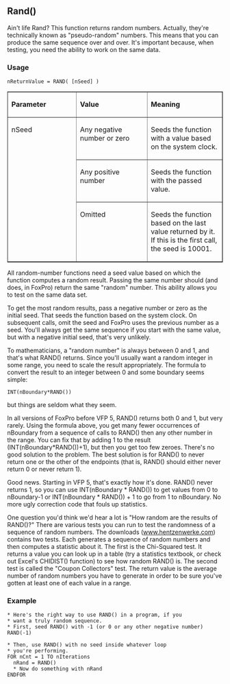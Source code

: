 ## Rand()

Ain't life Rand? This function returns random numbers. Actually, they're technically known as "pseudo-random" numbers. This means that you can produce the same sequence over and over. It's important because, when testing, you need the ability to work on the same data.

### Usage

```foxpro
nReturnValue = RAND( [nSeed] )
```
<table border cellspacing=0 cellpadding=0 width=100%>
<tr>
  <td width=32% valign=top>
  <p><b>Parameter</b></p>
  </td>
  <td width=23% valign=top>
  <p><b>Value</b></p>
  </td>
  <td width=45% valign=top>
  <p><b>Meaning</b></p>
  </td>
 </tr>
<tr>
  <td width=32% rowspan=3 valign=top>
  <p>nSeed</p>
  </td>
  <td width=23% valign=top>
  <p>Any negative number or zero</p>
  </td>
  <td width=45% valign=top>
  <p>Seeds the function with a value based on the system clock.</p>
  </td>
 </tr>
<tr>
  <td width=33% valign=top>
  <p>Any positive number</p>
  </td>
  <td width=67% valign=top>
  <p>Seeds the function with the passed value.</p>
  </td>
 </tr>
<tr>
  <td width=33% valign=top>
  <p>Omitted</p>
  </td>
  <td width=67% valign=top>
  <p>Seeds the function based on the last value returned by it. If this is the first call, the seed is 10001.</p>
  </td>
 </tr>
</table>

All random-number functions need a seed value based on which the function computes a random result. Passing the same number should (and does, in FoxPro) return the same "random" number. This ability allows you to test on the same data set.

To get the most random results, pass a negative number or zero as the initial seed. That seeds the function based on the system clock. On subsequent calls, omit the seed and FoxPro uses the previous number as a seed. You'll always get the same sequence if you start with the same value, but with a negative initial seed, that's very unlikely.

To mathematicians, a "random number" is always between 0 and 1, and that's what RAND() returns. Since you'll usually want a random integer in some range, you need to scale the result appropriately. The formula to convert the result to an integer between 0 and some boundary seems simple:

```foxpro
INT(nBoundary*RAND())
```
but things are seldom what they seem.

In all versions of FoxPro before VFP 5, RAND() returns both 0 and 1, but very rarely. Using the formula above, you get many fewer occurrences of nBoundary from a sequence of calls to RAND() then any other number in the range. You can fix that by adding 1 to the result (INT(nBoundary*RAND())+1), but then you get too few zeroes. There's no good solution to the problem. The best solution is for RAND() to never return one or the other of the endpoints (that is, RAND() should either never return 0 or never return 1).

Good news. Starting in VFP 5, that's exactly how it's done. RAND() never returns 1, so you can use INT(nBoundary * RAND()) to get values from 0 to nBoundary-1 or INT(nBoundary * RAND()) + 1 to go from 1 to nBoundary. No more ugly correction code that fouls up statistics.

One question you'd think we'd hear a lot is "How random are the results of RAND()?" There are various tests you can run to test the randomness of a sequence of random numbers. The downloads (<a href="http://www.hentzenwerke.com/" target="_blank">www.hentzenwerke.com</a>) contains two tests. Each generates a sequence of random numbers and then computes a statistic about it. The first is the Chi-Squared test. It returns a value you can look up in a table (try a statistics textbook, or check out Excel's CHIDIST() function) to see how random RAND() is. The second test is called the "Coupon Collectors" test. The return value is the average number of random numbers you have to generate in order to be sure you've gotten at least one of each value in a range.

### Example

```foxpro
* Here's the right way to use RAND() in a program, if you
* want a truly random sequence.
* First, seed RAND() with -1 (or 0 or any other negative number)
RAND(-1)

* Then, use RAND() with no seed inside whatever loop
* you're performing.
FOR nCnt = 1 TO nIterations
  nRand = RAND()
  * Now do something with nRand
ENDFOR
```